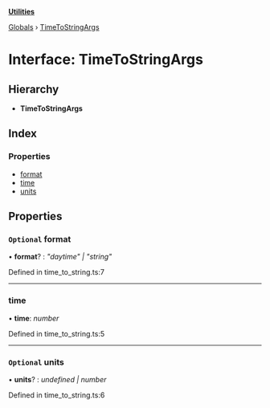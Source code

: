 **[Utilities](../README.md)**

[Globals](../globals.md) › [TimeToStringArgs](timetostringargs.md)

# Interface: TimeToStringArgs

## Hierarchy

* **TimeToStringArgs**

## Index

### Properties

* [format](timetostringargs.md#markdown-header-optional-format)
* [time](timetostringargs.md#markdown-header-time)
* [units](timetostringargs.md#markdown-header-optional-units)

## Properties

### `Optional` format

• **format**? : *"daytime" | "string"*

Defined in time_to_string.ts:7

___

###  time

• **time**: *number*

Defined in time_to_string.ts:5

___

### `Optional` units

• **units**? : *undefined | number*

Defined in time_to_string.ts:6